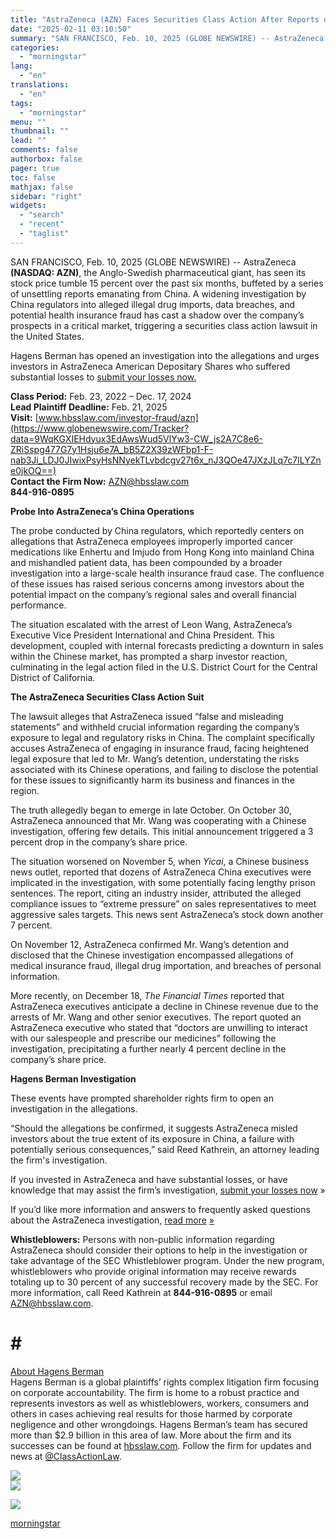 ```yaml
---
title: "AstraZeneca (AZN) Faces Securities Class Action After Reports of PRC Probe into Fraud and Corruption – Hagens Berman"
date: "2025-02-11 03:10:50"
summary: "SAN FRANCISCO, Feb. 10, 2025 (GLOBE NEWSWIRE) -- AstraZeneca (NASDAQ: AZN), the Anglo-Swedish pharmaceutical giant, has seen its stock price tumble 15 percent over the past six months, buffeted by a series of unsettling reports emanating from China. A widening investigation by China regulators into alleged illegal drug imports, data..."
categories:
  - "morningstar"
lang:
  - "en"
translations:
  - "en"
tags:
  - "morningstar"
menu: ""
thumbnail: ""
lead: ""
comments: false
authorbox: false
pager: true
toc: false
mathjax: false
sidebar: "right"
widgets:
  - "search"
  - "recent"
  - "taglist"
---
```


SAN FRANCISCO, Feb. 10, 2025 (GLOBE NEWSWIRE) -- AstraZeneca **(NASDAQ: AZN)**, the Anglo-Swedish pharmaceutical giant, has seen its stock price tumble 15 percent over the past six months, buffeted by a series of unsettling reports emanating from China. A widening investigation by China regulators into alleged illegal drug imports, data breaches, and potential health insurance fraud has cast a shadow over the company’s prospects in a critical market, triggering a securities class action lawsuit in the United States.

Hagens Berman has opened an investigation into the allegations and urges investors in AstraZeneca American Depositary Shares who suffered substantial losses to [submit your losses now.](https://www.globenewswire.com/Tracker?data=31EeE-YTMRy0NI14Fr-Kn2Qf9zzpz-BwH1TaJBaElyIEWD0iIfJFy5MZf4xzWMsEfj5Jks5lcyDi9vF5qNEK4-_QgOZVlfmiOawlJ5vB0h8E8mEdyNLs-SwzwMejW5gd)

**Class Period:** Feb. 23, 2022 – Dec. 17, 2024  
**Lead Plaintiff Deadline:** Feb. 21, 2025  
**Visit:** [www.hbsslaw.com/investor-fraud/azn](https://www.globenewswire.com/Tracker?data=9WqKGXIEHdyux3EdAwsWud5VlYw3-CW_js2A7C8e6-ZRiSspg477G7y1Hsju6e7A_bB5Z2X39zWFbp1-F-nab3Ji_LDJ0JIwixPsyHsNNyekTLvbdcgv27t6x_nJ3QOe47JXzJLq7c7lLYZne0jkOQ==)   
**Contact the Firm Now:** [AZN@hbsslaw.com](https://www.globenewswire.com/Tracker?data=Dy9wqofhUFF9r0xWIxodrNmFTU_rKs-VlqI4dnWETt6xzIpXMtNcvC14ySC9XoawB1K2HL1htCRId4fhJTgimA==)   
 **844-916-0895**

**Probe Into AstraZeneca’s China Operations** 

The probe conducted by China regulators, which reportedly centers on allegations that AstraZeneca employees improperly imported cancer medications like Enhertu and Imjudo from Hong Kong into mainland China and mishandled patient data, has been compounded by a broader investigation into a large-scale health insurance fraud case. The confluence of these issues has raised serious concerns among investors about the potential impact on the company’s regional sales and overall financial performance.

The situation escalated with the arrest of Leon Wang, AstraZeneca’s Executive Vice President International and China President. This development, coupled with internal forecasts predicting a downturn in sales within the Chinese market, has prompted a sharp investor reaction, culminating in the legal action filed in the U.S. District Court for the Central District of California.

**The AstraZeneca Securities Class Action Suit**

The lawsuit alleges that AstraZeneca issued “false and misleading statements” and withheld crucial information regarding the company’s exposure to legal and regulatory risks in China. The complaint specifically accuses AstraZeneca of engaging in insurance fraud, facing heightened legal exposure that led to Mr. Wang’s detention, understating the risks associated with its Chinese operations, and failing to disclose the potential for these issues to significantly harm its business and finances in the region.

The truth allegedly began to emerge in late October. On October 30, AstraZeneca announced that Mr. Wang was cooperating with a Chinese investigation, offering few details. This initial announcement triggered a 3 percent drop in the company’s share price.

The situation worsened on November 5, when *Yicai*, a Chinese business news outlet, reported that dozens of AstraZeneca China executives were implicated in the investigation, with some potentially facing lengthy prison sentences. The report, citing an industry insider, attributed the alleged compliance issues to “extreme pressure” on sales representatives to meet aggressive sales targets. This news sent AstraZeneca’s stock down another 7 percent.

On November 12, AstraZeneca confirmed Mr. Wang’s detention and disclosed that the Chinese investigation encompassed allegations of medical insurance fraud, illegal drug importation, and breaches of personal information.

More recently, on December 18, *The Financial Times* reported that AstraZeneca executives anticipate a decline in Chinese revenue due to the arrests of Mr. Wang and other senior executives. The report quoted an AstraZeneca executive who stated that “doctors are unwilling to interact with our salespeople and prescribe our medicines” following the investigation, precipitating a further nearly 4 percent decline in the company’s share price.

**Hagens Berman Investigation**

These events have prompted shareholder rights firm to open an investigation in the allegations.

“Should the allegations be confirmed, it suggests AstraZeneca misled investors about the true extent of its exposure in China, a failure with potentially serious consequences,” said Reed Kathrein, an attorney leading the firm's investigation.

If you invested in AstraZeneca and have substantial losses, or have knowledge that may assist the firm’s investigation, [submit your losses now](https://www.globenewswire.com/Tracker?data=31EeE-YTMRy0NI14Fr-Kn2Qf9zzpz-BwH1TaJBaElyKa0PA0R4VSAHvHiU9mSzJMFuMgy2hycWLhP8OkVeiOthtinNCX7Do3zZOJ9xILJZUplvU_GkoUA977fkD6X_3D) »

If you’d like more information and answers to frequently asked questions about the AstraZeneca investigation, [read more](https://www.globenewswire.com/Tracker?data=dkdURJwkq37VqsSLNV-A7MDGZwMHqFy6Vo-5g_w8r9oZ9h2fAZ2fcGL73z1uLL5J5tgLz8T25vmPJZOhJ9uXf1grxtHPDVC7_vHtv2LTgX4KzxYOmrQqL-lCzIan_VZguelVSMWftdKVUf7FsPJeCQ==) [»](https://www.globenewswire.com/Tracker?data=rFVV8rXKeRmikNM7z2NPiHzfNRAracmUVB2o0sJOkI6OiXheptrq8l5ysMMmw_QH8c27GCcr7IIHG500Vodr8wtNxhajmwRUuCa5Qf3Xku8Y97Jyb8N0ORltLrDMp2v3B5-kgPBMG3MEBwA17-NB8Q==)

**Whistleblowers:** Persons with non-public information regarding AstraZeneca should consider their options to help in the investigation or take advantage of the SEC Whistleblower program. Under the new program, whistleblowers who provide original information may receive rewards totaling up to 30 percent of any successful recovery made by the SEC. For more information, call Reed Kathrein at **844-916-0895** or email [AZN@hbsslaw.com](https://www.globenewswire.com/Tracker?data=Dy9wqofhUFF9r0xWIxodrEx65a1HS6Z9V-QGXD9aOd7SickxhHSSJLc7lOa3CUwGKjbsXSzbcrHdBKx8UwxiZg==).

# # #

[About Hagens Berman](https://www.globenewswire.com/Tracker?data=2yqT4qG51qVYNr_Rp0IYoy6BndmOca2wTNI-4TpZDS_PoLf5xJUdx6HW8bBoTnOi9kmZhNQaSCTznPzFOfiM4P4WUFECjk0XY7hNZThea5A=)  
Hagens Berman is a global plaintiffs’ rights complex litigation firm focusing on corporate accountability. The firm is home to a robust practice and represents investors as well as whistleblowers, workers, consumers and others in cases achieving real results for those harmed by corporate negligence and other wrongdoings. Hagens Berman’s team has secured more than $2.9 billion in this area of law. More about the firm and its successes can be found at [hbsslaw.com](https://www.globenewswire.com/Tracker?data=DBsUkRqdAY1tUqrcsgHZINy7hHc3aDRBebh5hPn5QWD7pDEXMpSEptENhFwAL38seAfVLKjBzjqSMXK6yFa3AA==). Follow the firm for updates and news at [@ClassActionLaw](https://www.globenewswire.com/Tracker?data=5hmNvb4j2m_vV9JKDrvvm2uZRYoMIkKISY82jd_6rA8ULOj4qddt4ulweaxZZPLdKxABaYuSxNge3bgpawnzAPyJJwX6BuHGjcyaxkFr_t8=).

 ![](https://www.globenewswire.com/newsroom/ti?nf=OTM1NTkwNCM2NzQzOTg5IzIwMTg1MzI=)   
 ![](https://ml.globenewswire.com/media/NWM4NDdhYWItZDk4NS00MTMyLWE5MDItYWY5MTM1Y2Y1ODBiLTEwMzAxMDU=/tiny/Hagens-Berman-Sobol-Shapiro-LL.png)

 [![](https://ml.globenewswire.com/media/51670c91-d369-4a8c-8102-d393de9f6d19/small/download-jpg.jpg)](https://www.globenewswire.com/NewsRoom/AttachmentNg/51670c91-d369-4a8c-8102-d393de9f6d19)

[morningstar](https://www.morningstar.com/news/globe-newswire/9355904/astrazeneca-azn-faces-securities-class-action-after-reports-of-prc-probe-into-fraud-and-corruption-hagens-berman)
